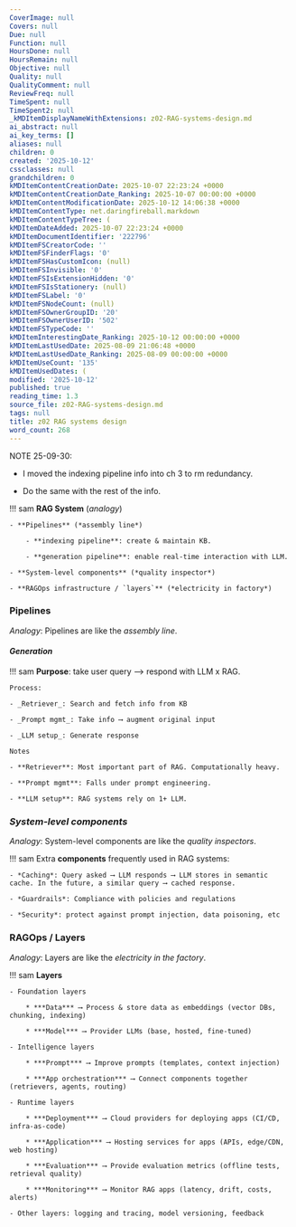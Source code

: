 ```yaml
---
CoverImage: null
Covers: null
Due: null
Function: null
HoursDone: null
HoursRemain: null
Objective: null
Quality: null
QualityComment: null
ReviewFreq: null
TimeSpent: null
TimeSpent2: null
_kMDItemDisplayNameWithExtensions: z02-RAG-systems-design.md
ai_abstract: null
ai_key_terms: []
aliases: null
children: 0
created: '2025-10-12'
cssclasses: null
grandchildren: 0
kMDItemContentCreationDate: 2025-10-07 22:23:24 +0000
kMDItemContentCreationDate_Ranking: 2025-10-07 00:00:00 +0000
kMDItemContentModificationDate: 2025-10-12 14:06:38 +0000
kMDItemContentType: net.daringfireball.markdown
kMDItemContentTypeTree: (
kMDItemDateAdded: 2025-10-07 22:23:24 +0000
kMDItemDocumentIdentifier: '222796'
kMDItemFSCreatorCode: ''
kMDItemFSFinderFlags: '0'
kMDItemFSHasCustomIcon: (null)
kMDItemFSInvisible: '0'
kMDItemFSIsExtensionHidden: '0'
kMDItemFSIsStationery: (null)
kMDItemFSLabel: '0'
kMDItemFSNodeCount: (null)
kMDItemFSOwnerGroupID: '20'
kMDItemFSOwnerUserID: '502'
kMDItemFSTypeCode: ''
kMDItemInterestingDate_Ranking: 2025-10-12 00:00:00 +0000
kMDItemLastUsedDate: 2025-08-09 21:06:48 +0000
kMDItemLastUsedDate_Ranking: 2025-08-09 00:00:00 +0000
kMDItemUseCount: '135'
kMDItemUsedDates: (
modified: '2025-10-12'
published: true
reading_time: 1.3
source_file: z02-RAG-systems-design.md
tags: null
title: z02 RAG systems design
word_count: 268
---
```


NOTE 25-09-30: 

- I moved the indexing pipeline info into ch 3 to rm redundancy.

- Do the same with the rest of the info.


!!! sam
    **RAG System** (*analogy*)

    - **Pipelines** (*assembly line*)

        - **indexing pipeline**: create & maintain KB.

        - **generation pipeline**: enable real-time interaction with LLM. 

    - **System-level components** (*quality inspector*)

    - **RAGOps infrastructure / `layers`** (*electricity in factory*)



### Pipelines

*Analogy*: Pipelines are like the *assembly line*.

#### ***Generation***

!!! sam
    **Purpose**: take user query ⟶ respond with LLM x RAG.

    Process:

    - _Retriever_: Search and fetch info from KB

    - _Prompt mgmt_: Take info ⟶ augment original input

    - _LLM setup_: Generate response

    Notes

    - **Retriever**: Most important part of RAG. Computationally heavy.

    - **Prompt mgmt**: Falls under prompt engineering.

    - **LLM setup**: RAG systems rely on 1+ LLM.


### *System-level components*

*Analogy*: System-level components are like the *quality inspectors*.

!!! sam
    Extra **components** frequently used in RAG systems:

    - *Caching*: Query asked ⟶ LLM responds ⟶ LLM stores in semantic cache. In the future, a similar query ⟶ cached response.

    - *Guardrails*: Compliance with policies and regulations

    - *Security*: protect against prompt injection, data poisoning, etc





### RAGOps / Layers

*Analogy*: Layers are like the *electricity in the factory*.

!!! sam
    **Layers**

    - Foundation layers

        * ***Data*** ⟶ Process & store data as embeddings (vector DBs, chunking, indexing)

        * ***Model*** ⟶ Provider LLMs (base, hosted, fine-tuned)

    - Intelligence layers

        * ***Prompt*** ⟶ Improve prompts (templates, context injection)

        * ***App orchestration*** ⟶ Connect components together (retrievers, agents, routing)

    - Runtime layers

        * ***Deployment*** ⟶ Cloud providers for deploying apps (CI/CD, infra-as-code)

        * ***Application*** ⟶ Hosting services for apps (APIs, edge/CDN, web hosting)

        * ***Evaluation*** ⟶ Provide evaluation metrics (offline tests, retrieval quality)

        * ***Monitoring*** ⟶ Monitor RAG apps (latency, drift, costs, alerts)

    - Other layers: logging and tracing, model versioning, feedback